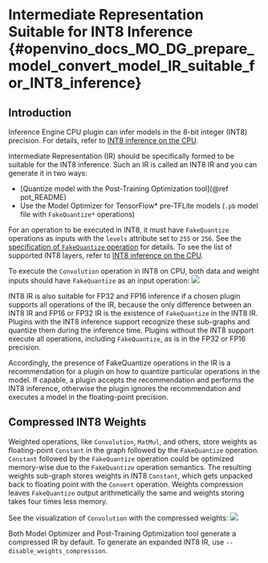 # Intermediate Representation Suitable for INT8 Inference {#openvino_docs_MO_DG_prepare_model_convert_model_IR_suitable_for_INT8_inference}

## Introduction

Inference Engine CPU plugin can infer models in the 8-bit integer (INT8) precision. 
For details, refer to [INT8 inference on the CPU](../../../IE_DG/Int8Inference.md).

Intermediate Representation (IR) should be specifically formed to be suitable for the INT8 inference. 
Such an IR is called an INT8 IR and you can generate it in two ways:
- [Quantize model with the Post-Training Optimization tool](@ref pot_README)
- Use the Model Optimizer for TensorFlow\* pre-TFLite models (`.pb` model file with `FakeQuantize*` operations)

For an operation to be executed in INT8, it must have `FakeQuantize` operations as inputs with the `levels` attribute set to `255` or `256`. 
See the [specification of `FakeQuantize` operation](../../../ops/quantization/FakeQuantize_1.md) for details. 
To see the list of supported INT8 layers, refer to [INT8 inference on the CPU](../../../IE_DG/Int8Inference.md).

To execute the `Convolution` operation in INT8 on CPU, both data and weight inputs should have `FakeQuantize` as an input operation:
![](../../img/expanded_int8_Convolution_weights.png)

INT8 IR is also suitable for FP32 and FP16 inference if a chosen plugin supports all operations of the IR, because the only difference between an INT8 IR and FP16 or FP32 IR is the existence of `FakeQuantize` in the INT8 IR. 
Plugins with the INT8 inference support recognize these sub-graphs and quantize them during the inference time. 
Plugins without the INT8 support execute all operations, including `FakeQuantize`, as is in the FP32 or FP16 precision.   

Accordingly, the presence of FakeQuantize operations in the IR is a recommendation for a plugin on how to quantize particular operations in the model. 
If capable, a plugin accepts the recommendation and performs the INT8 inference, otherwise the plugin ignores the recommendation and executes a model in the floating-point precision. 

## Compressed INT8 Weights

Weighted operations, like `Convolution`, `MatMul`, and others, store weights as floating-point `Constant` in the graph followed by the `FakeQuantize` operation. 
`Constant` followed by the `FakeQuantize` operation could be optimized memory-wise due to the `FakeQuantize` operation semantics. 
The resulting weights sub-graph stores weights in INT8 `Constant`, which gets unpacked back to floating point with the `Convert` operation. 
Weights compression leaves `FakeQuantize` output arithmetically the same and weights storing takes four times less memory.

See the visualization of `Convolution` with the compressed weights:
![](../../img/compressed_int8_Convolution_weights.png)

Both Model Optimizer and Post-Training Optimization tool generate a compressed IR by default. To generate an expanded INT8 IR, use `--disable_weights_compression`.